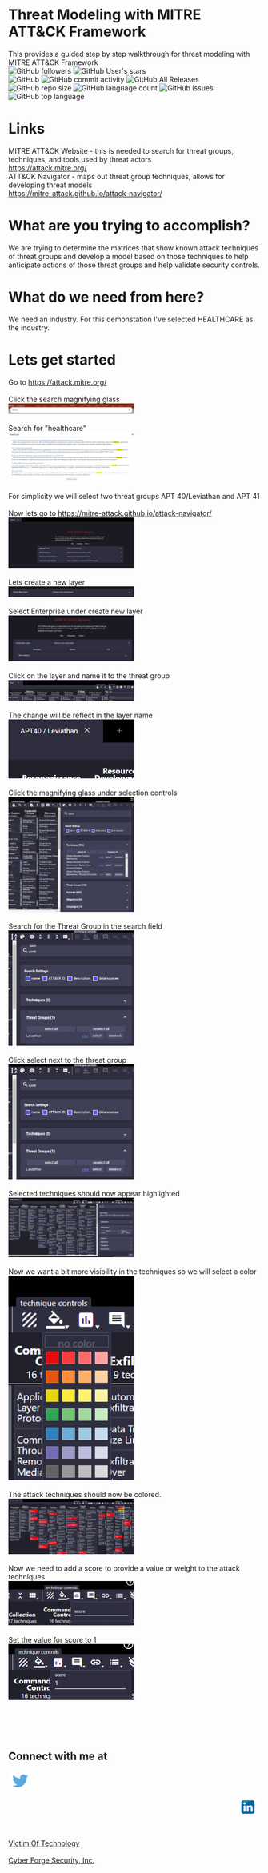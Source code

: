 # Threat Modeling with MITRE ATT&CK Framework 
This provides a guided step by step walkthrough for threat modeling with MITRE ATT&amp;CK Framework<BR />
<img alt="GitHub followers" src="https://img.shields.io/github/followers/bvoris?style=social">
<img alt="GitHub User's stars" src="https://img.shields.io/github/stars/bvoris?style=social"><BR />
<img alt="GitHub" src="https://img.shields.io/github/license/bvoris/mitreattackthreatmodeling">
<img alt="GitHub commit activity" src="https://img.shields.io/github/commit-activity/m/bvoris/mitreattackthreatmodeling">
<img alt="GitHub All Releases" src="https://img.shields.io/github/downloads/bvoris/mitreattackthreatmodeling/total">
<img alt="GitHub repo size" src="https://img.shields.io/github/repo-size/bvoris/mitreattackthreatmodeling">
<img alt="GitHub language count" src="https://img.shields.io/github/languages/count/bvoris/mitreattackthreatmodeling">
<img alt="GitHub issues" src="https://img.shields.io/github/issues/bvoris/mitreattackthreatmodeling">
<img alt="GitHub top language" src="https://img.shields.io/github/languages/top/bvoris/mitreattackthreatmodeling">


# Links
MITRE ATT&CK Website - this is needed to search for threat groups, techniques, and tools used by threat actors <BR />
https://attack.mitre.org/ <BR />
ATT&CK Navigator - maps out threat group techniques, allows for developing threat models <BR />
https://mitre-attack.github.io/attack-navigator/ <BR />

# What are you trying to accomplish?
We are trying to determine the matrices that show known attack techniques of threat groups and develop a model based on those techniques to help anticipate actions of those threat groups and help validate security controls.

# What do we need from here?
We need an industry. For this demonstation I've selected HEALTHCARE as the industry. <BR />

# Lets get started
Go to https://attack.mitre.org/<BR /><BR />
Click the search magnifying glass<BR />
<IMG SRC="https://github.com/bvoris/mitreattackthreatmodeling/blob/main/images/01search.png?raw=true" WIDTH=50% HEIGHT=50%><BR /><BR />
Search for "healthcare"<BR />
<IMG SRC="https://github.com/bvoris/mitreattackthreatmodeling/blob/main/images/02searchhealthcare.png?raw=true" WIDTH=50% HEIGHT=50%><BR /><BR />
For simplicity we will select two threat groups APT 40/Leviathan and APT 41<BR /><BR />
Now lets go to https://mitre-attack.github.io/attack-navigator/ <BR />
<IMG SRC="https://github.com/bvoris/mitreattackthreatmodeling/blob/main/images/03navigator.png?raw=true" WIDTH=50% HEIGHT=50%><BR /><BR />
Lets create a new layer<BR />
<IMG SRC="https://github.com/bvoris/mitreattackthreatmodeling/blob/main/images/04createnewlayer.png?raw=true" WIDTH=50% HEIGHT=50%><BR /><BR />
Select Enterprise under create new layer<BR />
<IMG SRC="https://github.com/bvoris/mitreattackthreatmodeling/blob/main/images/05selectenterpriseincreatenew%20layer.png?raw=true" WIDTH=50% HEIGHT=50%><BR /><BR />
Click on the layer and name it to the threat group<BR />
<IMG SRC="https://github.com/bvoris/mitreattackthreatmodeling/blob/main/images/06clicklayerintheupperleftandnamethelayer.png?raw=true" WIDTH=50% HEIGHT=50%><BR /><BR />
The change will be reflect in the layer name<BR />
<IMG SRC="https://github.com/bvoris/mitreattackthreatmodeling/blob/main/images/07layernamedAPT40.png?raw=true" WIDTH=50% HEIGHT=50%><BR /><BR />
Click the magnifying glass under selection controls<BR />
<IMG SRC="https://github.com/bvoris/mitreattackthreatmodeling/blob/main/images/08clickthemagnifyingglass.png?raw=true" WIDTH=50% HEIGHT=50%><BR /><BR />
Search for the Threat Group in the search field<BR />
<IMG SRC="https://github.com/bvoris/mitreattackthreatmodeling/blob/main/images/09clickselectnexttothethreatgroupname.png?raw=true" WIDTH=50% HEIGHT=50%><BR /><BR />
Click select next to the threat group<BR />
<IMG SRC="https://github.com/bvoris/mitreattackthreatmodeling/blob/main/images/09clickselectnexttothethreatgroupname.png?raw=true" WIDTH=50% HEIGHT=50%><BR /><BR />
Selected techniques should now appear highlighted<BR />
<IMG SRC="https://github.com/bvoris/mitreattackthreatmodeling/blob/main/images/10oncethethreatgrouphasbeenselectedtheywill%20behighlighted.png?raw=true" WIDTH=50% HEIGHT=50%><BR /><BR />
Now we want a bit more visibility in the techniques so we will select a color<BR />
<IMG SRC="https://github.com/bvoris/mitreattackthreatmodeling/blob/main/images/11undertechniquecontrolsselectacolor.png?raw=true" WIDTH=50% HEIGHT=50%><BR /><BR />
The attack techniques should now be colored.<BR />
<IMG SRC="https://github.com/bvoris/mitreattackthreatmodeling/blob/main/images/12allattacktechniquescolored.png?raw=true" WIDTH=50% HEIGHT=50%><BR /><BR />
Now we need to add a score to provide a value or weight to the attack techniques<BR />
<IMG SRC="https://github.com/bvoris/mitreattackthreatmodeling/blob/main/images/13clickscore.png?raw=true" WIDTH=50% HEIGHT=50%><BR /><BR />
Set the value for score to 1<BR />
<IMG SRC="https://github.com/bvoris/mitreattackthreatmodeling/blob/main/images/14score1.png?raw=true" WIDTH=50% HEIGHT=50%><BR /><BR />  
<BR /><BR />
## Connect with me at

<a href="https://twitter.com/HMInfoSecViking?ref_src=twsrc%5Etfw"><IMG SRC="https://github.com/bvoris/bvoris/blob/master/twitter.jpg" WIDTH=10% HEIGHT=10%></a>

<a href="https://www.linkedin.com/in/brad-voris" target="_blank"><IMG SRC="https://github.com/bvoris/bvoris/blob/master/linkedin.png" WIDTH=10% HEIGHT=4% ALIGN=RIGHT></a>

<BR /><BR />
<BR /><BR />

<A HREF="https://www.victimoftechnology.com">Victim Of Technology<A />
<BR /><BR />
<A HREF="https://www.cyberforgesecurity.com">Cyber Forge Security, Inc.<A />
<BR /><BR />
